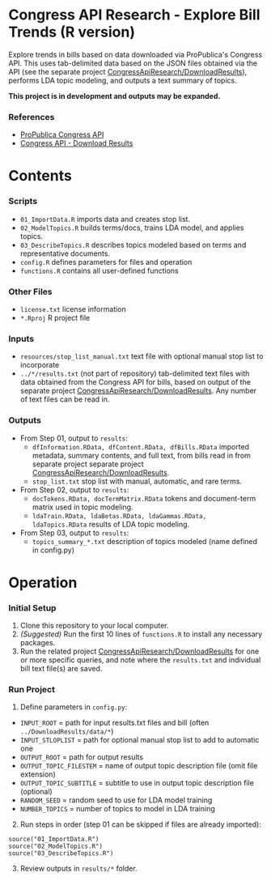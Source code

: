 # Congress API Research - Explore Bill Trends (R version)

Explore trends in bills based on data downloaded via ProPublica's Congress API. This uses tab-delimited data based on the JSON files obtained via the API (see the separate project [CongressApiResearch/DownloadResults](https://github.com/kfarooque/CongressApiResearch/tree/master/DownloadResults)), performs LDA topic modeling, and outputs a text summary of topics.

**This project is in development and outputs may be expanded.**

### References
* [ProPublica Congress API](https://projects.propublica.org/api-docs/congress-api/)
* [Congress API - Download Results](https://github.com/kfarooque/CongressApiDownloadResults)

# Contents

### Scripts
* `01_ImportData.R` imports data and creates stop list.
* `02_ModelTopics.R` builds terms/docs, trains LDA model, and applies topics.
* `03_DescribeTopics.R` describes topics modeled based on terms and representative documents.
* `config.R` defines parameters for files and operation
* `functions.R` contains all user-defined functions

### Other Files
* `license.txt` license information
* `*.Rproj` R project file

### Inputs
* `resources/stop_list_manual.txt` text file with optional manual stop list to incorporate
* `../*/results.txt` (not part of repository) tab-delimited text files with data obtained from the Congress API for bills, based on output of the separate project [CongressApiResearch/DownloadResults](https://github.com/kfarooque/CongressApiResearch/tree/master/DownloadResults). Any number of text files can be read in.

### Outputs
* From Step 01, output to `results`:
  * `dfInformation.RData, dfContent.RData, dfBills.RData` imported metadata, summary contents, and full text, from bills read in from separate project separate project [CongressApiResearch/DownloadResults](https://github.com/kfarooque/CongressApiResearch/tree/master/DownloadResults).
  * `stop_list.txt` stop list with manual, automatic, and rare terms.
* From Step 02, output to `results`:
  * `docTokens.RData, docTermMatrix.RData` tokens and document-term matrix used in topic modeling.
  * `ldaTrain.RData, ldaBetas.RData, ldaGammas.RData, ldaTopics.RData` results of LDA topic modeling.
* From Step 03, output to `results`:
  * `topics_summary_*.txt` description of topics modeled (name defined in config.py)

# Operation

### Initial Setup
1. Clone this repository to your local computer.
2. *(Suggested)* Run the first 10 lines of `functions.R` to install any necessary packages.
3. Run the related project [CongressApiResearch/DownloadResults](https://github.com/kfarooque/CongressApiResearch/tree/master/DownloadResults) for one or more specific queries, and note where the `results.txt` and individual bill text file(s) are saved.

### Run Project
1. Define parameters in `config.py`:
  * `INPUT_ROOT` = path for input results.txt files and bill (often `../DownloadResults/data/*`)
  * `INPUT_STLOPLIST` = path for optional manual stop list to add to automatic one
  * `OUTPUT_ROOT` = path for output results
  * `OUTPUT_TOPIC_FILESTEM` = name of output topic description file (omit file extension)
  * `OUTPUT_TOPIC_SUBTITLE` = subtitle to use in output topic description file (optional)
  * `RANDOM_SEED` = random seed to use for LDA model training
  * `NUMBER_TOPICS` = number of topics to model in LDA training
2. Run steps in order (step 01 can be skipped if files are already imported):
  ```
  source("01_ImportData.R")
  source("02_ModelTopics.R")
  source("03_DescribeTopics.R")
  ```
3. Review outputs in `results/*` folder.

